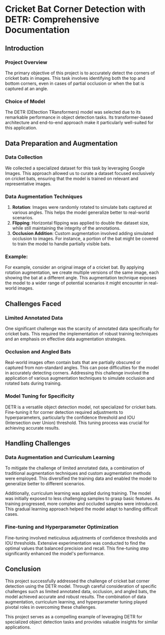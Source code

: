 # Cricket Bat Corner Detection with DETR: Comprehensive Documentation

## Introduction

### Project Overview
The primary objective of this project is to accurately detect the corners of cricket bats in images. This task involves identifying both the top and bottom corners, even in cases of partial occlusion or when the bat is captured at an angle.

### Choice of Model
The DETR (DEtection TRansformers) model was selected due to its remarkable performance in object detection tasks. Its transformer-based architecture and end-to-end approach make it particularly well-suited for this application.

## Data Preparation and Augmentation

### Data Collection
We collected a specialized dataset for this task by leveraging Google Images. This approach allowed us to curate a dataset focused exclusively on cricket bats, ensuring that the model is trained on relevant and representative images.

### Data Augmentation Techniques
1. **Rotation**: Images were randomly rotated to simulate bats captured at various angles. This helps the model generalize better to real-world scenarios.
2. **Flipping**: Horizontal flipping was applied to double the dataset size, while still maintaining the integrity of the annotations.
3. **Occlusion Addition**: Custom augmentation involved adding simulated occlusion to images. For instance, a portion of the bat might be covered to train the model to handle partially visible bats.

### Example:
For example, consider an original image of a cricket bat. By applying rotation augmentation, we create multiple versions of the same image, each showing the bat at a different angle. This augmentation technique exposes the model to a wider range of potential scenarios it might encounter in real-world images.

## Challenges Faced

### Limited Annotated Data
One significant challenge was the scarcity of annotated data specifically for cricket bats. This required the implementation of robust training techniques and an emphasis on effective data augmentation strategies.

### Occlusion and Angled Bats
Real-world images often contain bats that are partially obscured or captured from non-standard angles. This can pose difficulties for the model in accurately detecting corners. Addressing this challenge involved the application of various augmentation techniques to simulate occlusion and rotated bats during training.

### Model Tuning for Specificity
DETR is a versatile object detection model, not specialized for cricket bats. Fine-tuning it for corner detection required adjustments to hyperparameters, particularly the confidence threshold and IOU (Intersection over Union) threshold. This tuning process was crucial for achieving accurate results.

## Handling Challenges

### Data Augmentation and Curriculum Learning
To mitigate the challenge of limited annotated data, a combination of traditional augmentation techniques and custom augmentation methods were employed. This diversified the training data and enabled the model to generalize better to different scenarios.

Additionally, curriculum learning was applied during training. The model was initially exposed to less challenging samples to grasp basic features. As training progressed, more complex and occluded samples were introduced. This gradual learning approach helped the model adapt to handling difficult cases.

### Fine-tuning and Hyperparameter Optimization
Fine-tuning involved meticulous adjustments of confidence thresholds and IOU thresholds. Extensive experimentation was conducted to find the optimal values that balanced precision and recall. This fine-tuning step significantly enhanced the model's performance.

## Conclusion

This project successfully addressed the challenge of cricket bat corner detection using the DETR model. Through careful consideration of specific challenges such as limited annotated data, occlusion, and angled bats, the model achieved accurate and robust results. The combination of data augmentation, curriculum learning, and hyperparameter tuning played pivotal roles in overcoming these challenges.

This project serves as a compelling example of leveraging DETR for specialized object detection tasks and provides valuable insights for similar applications.
